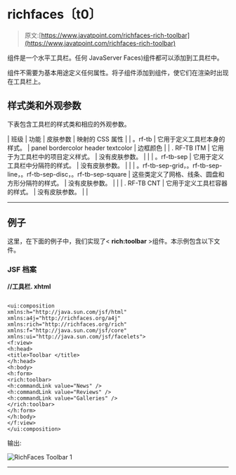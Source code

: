 # richfaces〔t0〕

> 原文:[https://www.javatpoint.com/richfaces-rich-toolbar](https://www.javatpoint.com/richfaces-rich-toolbar)

<toolbar>组件是一个水平工具栏。任何 JavaServer Faces)组件都可以添加到工具栏中。</toolbar>

<toolbar>组件不需要为基本用途定义任何属性。将子组件添加到<toolbar>组件，使它们在渲染时出现在工具栏上。</toolbar></toolbar>

## 样式类和外观参数

下表包含工具栏的样式类和相应的外观参数。

| 班级 | 功能 | 皮肤参数 | 映射的 CSS 属性 |
| 。rf-tb | 它用于定义工具栏本身的样式。 | panel bordercolor header textcolor | 边框颜色 |
| . RF-TB ITM | 它用于为工具栏中的项目定义样式。 | 没有皮肤参数。 |  |
| 。rf-tb-sep | 它用于定义工具栏中分隔符的样式。 | 没有皮肤参数。 |  |
| 。rf-tb-sep-grid，。rf-tb-sep-line，。rf-tb-sep-disc，。rf-tb-sep-square | 这些类定义了网格、线条、圆盘和方形分隔符的样式。 | 没有皮肤参数。 |  |
| . RF-TB CNT | 它用于定义工具栏容器的样式。 | 没有皮肤参数。 |  |

* * *

## 例子

这里，在下面的例子中，我们实现了< **rich:toolbar** >组件。本示例包含以下文件。

### JSF 档案

**//工具栏. xhtml**

```

<ui:composition 
xmlns:h="http://java.sun.com/jsf/html"
xmlns:a4j="http://richfaces.org/a4j"
xmlns:rich="http://richfaces.org/rich"
xmlns:f="http://java.sun.com/jsf/core"
xmlns:ui="http://java.sun.com/jsf/facelets">
<f:view>
<h:head>
<title>Toolbar </title>
</h:head>
<h:body>
<h:form>
<rich:toolbar>
<h:commandLink value="News" />
<h:commandLink value="Reviews" />
<h:commandLink value="Galleries" />
</rich:toolbar>
</h:form>
</h:body>
</f:view>
</ui:composition>

```

输出:

![RichFaces Toolbar 1](../Images/3989e7a50dd06dc03b3f72739d154120.png)

* * *